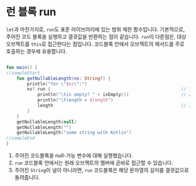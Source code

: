 # 런 블록 run

`let`과 마찬가지로, `run`도 표준 라이브러리에 있는 범위 제한 함수입니다. 기본적으로, 주어진 코드 블록을 실행하고 결괏값을 반환하는 점이 같습니다.
`run`이 다른점은, 대상 오브젝트를 `this`로 접근한다는 점입니다. 코드블록 안에서 오브젝트의 메서드를 주로 호출하는 경우에 유용합니다.

```kotlin

fun main() {
//sampleStart
    fun getNullableLength(ns: String?) {
        println("for \"$ns\":")
        ns?.run {                                                  // 1
            println("\tis empty? " + isEmpty())                    // 2
            println("\tlength = $length")
            length                                                 // 3
        }
    }
    getNullableLength(null)
    getNullableLength("")
    getNullableLength("some string with Kotlin")
//sampleEnd
}
```

1. 주어진 코드블록을 null-가능 변수에 대해 실행했습니다.
2. `run` 코드블록 안에서는 원래 오브젝트의 멤버에 곧바로 접근할 수 있습니다.
3. 주어진 `String`이 널이 아니라면, `run` 코드블록은 해당 문자열의 길이를 결괏값으로 돌려줍니다.

